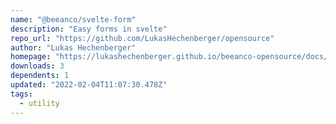 ```yaml
---
name: "@beeanco/svelte-form"
description: "Easy forms in svelte"
repo_url: "https://github.com/LukasHechenberger/opensource"
author: "Lukas Hechenberger"
homepage: "https://lukashechenberger.github.io/beeanco-opensource/docs/svelte-form/"
downloads: 3
dependents: 1
updated: "2022-02-04T11:07:30.478Z"
tags: 
  - utility
---
```

